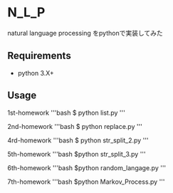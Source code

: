 # N_L_P
natural language processing をpythonで実装してみた

## Requirements

- python 3.X+

## Usage
1st-homework
'''bash
$ python list.py
'''

2nd-homework
'''bash
$ python replace.py
'''

4rd-homework
'''bash
$ python str_split_2.py 
'''

5th-homework
'''bash
$python str_split_3.py
'''

6th-homework
'''bash
$python random_langage.py
'''

7th-homework
'''bash
$python Markov_Process.py <order-number>
'''

